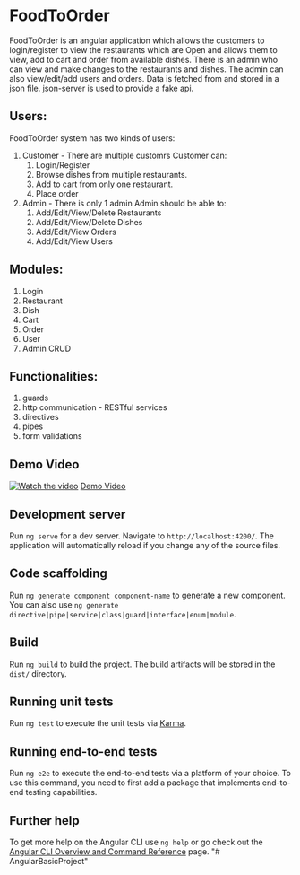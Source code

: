 # FoodToOrder
FoodToOrder is an angular application which allows the customers to login/register to view the restaurants which are Open and allows them to view, add to cart and order from available dishes. There is an admin who can view and make changes to the restaurants and dishes. The admin can also view/edit/add users and orders. Data is fetched from and stored in a json file. json-server is used to provide a fake api.

## Users:
FoodToOrder system has two kinds of users:
1. Customer - There are multiple customrs Customer can:
      1. Login/Register
      2. Browse dishes from multiple restaurants.
      3. Add to cart from only one restaurant.
      4. Place order
2. Admin - There is only 1 admin Admin should be able to:
      1. Add/Edit/View/Delete Restaurants
      2. Add/Edit/View/Delete Dishes
      3. Add/Edit/View Orders
      4. Add/Edit/View Users
     
## Modules:
1. Login
2. Restaurant
3. Dish
4. Cart
5. Order
6. User
7. Admin CRUD

## Functionalities:
1. guards
2. http communication - RESTful services
3. directives
4. pipes
5. form validations

## Demo Video
[![Watch the video](https://static.toiimg.com/thumb/msid-101282760,width-1280,height-720,resizemode-4/101282760.jpg)](https://drive.google.com/file/d/1rBYUPwVV5tEQTp3Trpc68O5eAg6yBl1J/view?usp=sharing)
[Demo Video](https://drive.google.com/file/d/1rBYUPwVV5tEQTp3Trpc68O5eAg6yBl1J/view?usp=sharing)

## Development server

Run `ng serve` for a dev server. Navigate to `http://localhost:4200/`. The application will automatically reload if you change any of the source files.

## Code scaffolding

Run `ng generate component component-name` to generate a new component. You can also use `ng generate directive|pipe|service|class|guard|interface|enum|module`.

## Build

Run `ng build` to build the project. The build artifacts will be stored in the `dist/` directory.

## Running unit tests

Run `ng test` to execute the unit tests via [Karma](https://karma-runner.github.io).

## Running end-to-end tests

Run `ng e2e` to execute the end-to-end tests via a platform of your choice. To use this command, you need to first add a package that implements end-to-end testing capabilities.

## Further help

To get more help on the Angular CLI use `ng help` or go check out the [Angular CLI Overview and Command Reference](https://angular.io/cli) page.
"# AngularBasicProject" 
